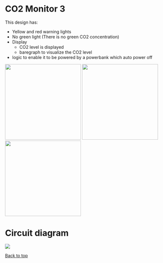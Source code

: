 # CO2 Monitor 3

This design has:
* Yellow and red warning lights
* No green light (There is no green CO2 concentration)
* Display
  * CO2 level is displayed
  * baregraph to visualize the CO2 level
* logic to enable it to be powered by a powerbank which auto power off

<img src="../../../raw/master/CO2Monitor3/Example529ppm.jpg" width="250">

<img src="../../../raw/master/CO2Monitor3/Example861ppm.jpg" width="250">

<img src="../../../raw/master/CO2Monitor3/Example1741ppm.jpg" width="250">

# Circuit diagram

<img src="../../../raw/master/CO2Monitor3/CircuitDiagramCO2Monitor3.png">



[Back to top](../README.md)
